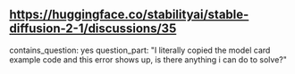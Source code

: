## https://huggingface.co/stabilityai/stable-diffusion-2-1/discussions/35

contains_question: yes
question_part: "I literally copied the model card example code and this error shows up, is there anything i can do to solve?"